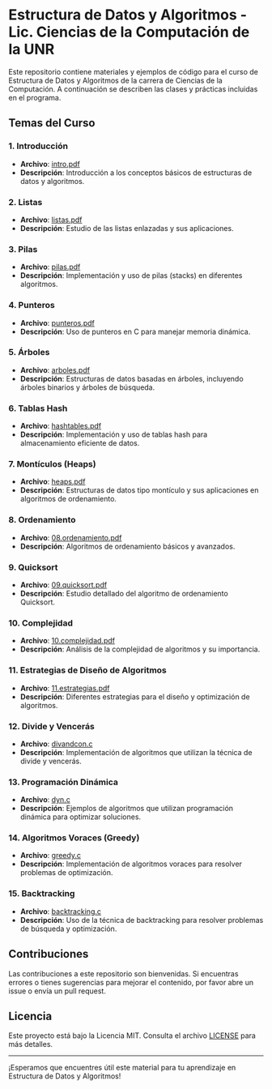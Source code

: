 # Estructura de Datos y Algoritmos - Lic. Ciencias de la Computación de la UNR

Este repositorio contiene materiales y ejemplos de código para el curso de Estructura de Datos y Algoritmos de la carrera de Ciencias de la Computación. A continuación se describen las clases y prácticas incluidas en el programa.

## Temas del Curso

### 1. Introducción
- **Archivo**: [intro.pdf](EDyA/2014-2015/Teoria/00intro.pdf)
- **Descripción**: Introducción a los conceptos básicos de estructuras de datos y algoritmos.

### 2. Listas
- **Archivo**: [listas.pdf](computer-science-LCC-/EDyA/2014-2015/Teoria/01.listas.pdf)
- **Descripción**: Estudio de las listas enlazadas y sus aplicaciones.

### 3. Pilas
- **Archivo**: [pilas.pdf](computer-science-LCC-/EDyA/2014-2015/Teoria/02.pilas.pdf)
- **Descripción**: Implementación y uso de pilas (stacks) en diferentes algoritmos.

### 4. Punteros
- **Archivo**: [punteros.pdf](computer-science-LCC-/EDyA/2014-2015/Teoria/03.punteros.pdf)
- **Descripción**: Uso de punteros en C para manejar memoria dinámica.

### 5. Árboles
- **Archivo**: [arboles.pdf](computer-science-LCC-/EDyA/2014-2015/Teoria/04.arboles.pdf)
- **Descripción**: Estructuras de datos basadas en árboles, incluyendo árboles binarios y árboles de búsqueda.

### 6. Tablas Hash
- **Archivo**: [hashtables.pdf](computer-science-LCC-/EDyA/2014-2015/Teoria/05.hashtables.pdf)
- **Descripción**: Implementación y uso de tablas hash para almacenamiento eficiente de datos.

### 7. Montículos (Heaps)
- **Archivo**: [heaps.pdf](computer-science-LCC-/EDyA/2014-2015/Teoria/06.heaps.pdf)
- **Descripción**: Estructuras de datos tipo montículo y sus aplicaciones en algoritmos de ordenamiento.

### 8. Ordenamiento
- **Archivo**: [08.ordenamiento.pdf](computer-science-LCC-/EDyA/2014-2015/Teoria/08.ordenamiento.pdf)
- **Descripción**: Algoritmos de ordenamiento básicos y avanzados.

### 9. Quicksort
- **Archivo**: [09.quicksort.pdf](computer-science-LCC-/EDyA/2014-2015/Teoria/09.quicksort.pdf)
- **Descripción**: Estudio detallado del algoritmo de ordenamiento Quicksort.

### 10. Complejidad
- **Archivo**: [10.complejidad.pdf](computer-science-LCC-/EDyA/2014-2015/Teoria/10.complejidad.pdf)
- **Descripción**: Análisis de la complejidad de algoritmos y su importancia.

### 11. Estrategias de Diseño de Algoritmos
- **Archivo**: [11.estrategias.pdf](computer-science-LCC-/EDyA/2014-2015/Teoria/11.estrategias.pdf)
- **Descripción**: Diferentes estrategias para el diseño y optimización de algoritmos.

### 12. Divide y Vencerás
- **Archivo**: [divandcon.c](computer-science-LCC-/EDyA/2014-2015/Teoria/divandcon.c)
- **Descripción**: Implementación de algoritmos que utilizan la técnica de divide y vencerás.

### 13. Programación Dinámica
- **Archivo**: [dyn.c](computer-science-LCC-/EDyA/2014-2015/Teoria/dyn.c)
- **Descripción**: Ejemplos de algoritmos que utilizan programación dinámica para optimizar soluciones.

### 14. Algoritmos Voraces (Greedy)
- **Archivo**: [greedy.c](computer-science-LCC-/EDyA/2014-2015/Teoria/greedy.c)
- **Descripción**: Implementación de algoritmos voraces para resolver problemas de optimización.

### 15. Backtracking
- **Archivo**: [backtracking.c](computer-science-LCC-/EDyA/2014-2015/Teoria/backtracking.c)
- **Descripción**: Uso de la técnica de backtracking para resolver problemas de búsqueda y optimización.

## Contribuciones
Las contribuciones a este repositorio son bienvenidas. Si encuentras errores o tienes sugerencias para mejorar el contenido, por favor abre un issue o envía un pull request.

## Licencia
Este proyecto está bajo la Licencia MIT. Consulta el archivo [LICENSE](LICENSE) para más detalles.

---

¡Esperamos que encuentres útil este material para tu aprendizaje en Estructura de Datos y Algoritmos!
